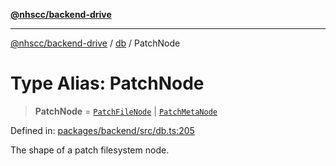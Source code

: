[**@nhscc/backend-drive**](../../README.md)

***

[@nhscc/backend-drive](../../README.md) / [db](../README.md) / PatchNode

# Type Alias: PatchNode

> **PatchNode** = [`PatchFileNode`](PatchFileNode.md) \| [`PatchMetaNode`](PatchMetaNode.md)

Defined in: [packages/backend/src/db.ts:205](https://github.com/nhscc/drive.api.hscc.bdpa.org/blob/718231ebbb0b386db32934d648e2479e8a0b4a18/packages/backend/src/db.ts#L205)

The shape of a patch filesystem node.
